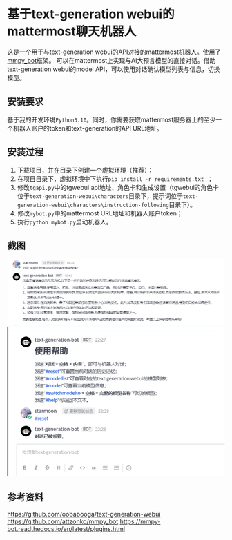 # 基于text-generation webui的mattermost聊天机器人

这是一个用于与text-generation webui的API对接的mattermost机器人。使用了 [mmpy_bot](https://github.com/attzonko/mmpy_bot)框架。
可以在mattermost上实现与AI大预言模型的直接对话。借助text-generation webui的model API，可以使用对话确认模型列表与信息，切换模型。

## 安装要求

基于我的开发环境```Python3.10```。同时，你需要获取mattermost服务器上的至少一个机器人账户的token和text-generation的API URL地址。

## 安装过程

1. 下载项目，并在目录下创建一个虚拟环境（推荐）；
2. 在项目目录下，虚拟环境中下执行```pip install -r requirements.txt ```；
3. 修改```tgapi.py```中的tgwebui api地址、角色卡和生成设置（tgwebui的角色卡位于```text-generation-webui\characters```目录下，提示词位于```text-generation-webui\characters\instruction-following```目录下）。
4. 修改```mybot.py```中的mattermost URL地址和机器人账户token；
5. 执行```python mybot.py```启动机器人。

## 截图

![图片](img/1.PNG)
![图片](img/2.PNG)

## 参考资料
https://github.com/oobabooga/text-generation-webui
https://github.com/attzonko/mmpy_bot
https://mmpy-bot.readthedocs.io/en/latest/plugins.html
